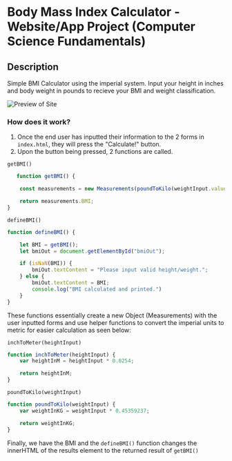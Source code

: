 # Body Mass Index Calculator - Website/App Project (Computer Science Fundamentals)

## Description

Simple BMI Calculator using the imperial system.  Input your height in inches and body weight in pounds to recieve your BMI and weight classification.

![Preview of Site](https://i.imgur.com/2kH0CrI.png)

### How does it work?

1. Once the end user has inputted their information to the 2 forms in `index.html`, they will press the "Calculate!" button.
2. Upon the button being pressed, 2 functions are called.

`getBMI()`
```js
   function getBMI() {

    const measurements = new Measurements(poundToKilo(weightInput.value), inchToMeter(heightInput.value));

    return measurements.BMI;
}
```

`defineBMI()`
```js
function defineBMI() {

    let BMI = getBMI();
    let bmiOut = document.getElementById("bmiOut");

    if (isNaN(BMI)) {
        bmiOut.textContent = "Please input valid height/weight.";
    } else {
        bmiOut.textContent = BMI;
        console.log("BMI calculated and printed.")
    }
}
```

These functions essentially create a new Object (Measurements) with the user inputted forms and use helper functions to convert the imperial units to metric for easier calculation as seen below:

`inchToMeter(heightInput)`
```js
function inchToMeter(heightInput) {
    var heightInM = heightInput * 0.0254;

    return heightInM;
}
```

`poundToKilo(weightInput)`

```js
function poundToKilo(weightInput) {
    var weightInKG = weightInput * 0.45359237;

    return weightInKG;
}
```

Finally, we have the BMI and the `defineBMI()` function changes the innerHTML of the results element to the returned result of `getBMI()`
